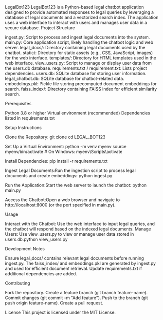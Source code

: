 LegalBot123
LegalBot123 is a Python-based legal chatbot application designed to provide automated responses to legal queries by leveraging a database of legal documents and a vectorized search index. The application uses a web interface to interact with users and manages user data in a secure database.
Project Structure

ingest.py: Script to process and ingest legal documents into the system.
main.py: Core application script, likely handling the chatbot logic and web server.
legal_docs/: Directory containing legal documents used by the chatbot.
static/: Directory for static assets (e.g., CSS, JavaScript, images) for the web interface.
templates/: Directory for HTML templates used in the web interface.
view_users.py: Script to manage or display user data from the users.db database.
requirements.txt / requirement.txt: Lists project dependencies.
users.db: SQLite database for storing user information.
legal_chatbot.db: SQLite database for chatbot-related data.
embeddings.pkl: Pickle file storing precomputed document embeddings for search.
faiss_index/: Directory containing FAISS index for efficient similarity search.

Prerequisites

Python 3.8 or higher
Virtual environment (recommended)
Dependencies listed in requirements.txt

Setup Instructions

Clone the Repository:
git clone <repository-url>
cd LEGAL_BOT123


Set Up a Virtual Environment:
python -m venv myenv
source myenv/bin/activate  # On Windows: myenv\Scripts\activate


Install Dependencies:
pip install -r requirements.txt


Ingest Legal Documents:Run the ingestion script to process legal documents and create embeddings:
python ingest.py


Run the Application:Start the web server to launch the chatbot:
python main.py


Access the Chatbot:Open a web browser and navigate to http://localhost:8000 (or the port specified in main.py).


Usage

Interact with the Chatbot: Use the web interface to input legal queries, and the chatbot will respond based on the indexed legal documents.
Manage Users: Use view_users.py to view or manage user data stored in users.db:python view_users.py



Development Notes

Ensure legal_docs/ contains relevant legal documents before running ingest.py.
The faiss_index/ and embeddings.pkl are generated by ingest.py and used for efficient document retrieval.
Update requirements.txt if additional dependencies are added.

Contributing

Fork the repository.
Create a feature branch (git branch feature-name).
Commit changes (git commit -m "Add feature").
Push to the branch (git push origin feature-name).
Create a pull request.

License
This project is licensed under the MIT License.
